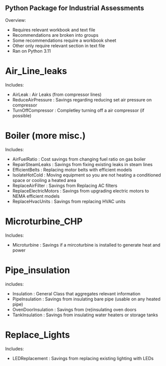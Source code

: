 ## Python Package for Industrial Assessments
Overview:  
 - Requires relevant workbook and text file  
 - Recommendations are broken into groups
 - Some recommendations require a workbook sheet
 - Other only require relevant section in text file
 - Ran on Python 3.11
 
# Air_Line_leaks  
Includes:  
 - AirLeak : Air Leaks (from compressor lines)
 - ReduceAirPressure : Savings regarding reducing set air pressure on compressor  
 - TurnOffCompressor : Completley turning off a air compressor (if possible)  

# Boiler (more misc.)
Includes:  
 - AirFuelRatio : Cost savings from changing fuel ratio on gas boiler  
 - RepairSteamLeaks : Savings from fixing existing leaks in steam lines  
 - EfficientBelts : Replacing motor belts with efficient models
 - IsolateHotCold : Moving equipment so you are not heating a conditioned space or cooling a heated area  
 - ReplaceAirFilter : Savings from Replacing AC filters
 - ReplaceElectricMotors : Savings from upgrading electric motors to NEMA efficient models  
 - ReplaceHvacUnits : Savings from replacing HVAC units
 
# Microturbine_CHP  
Includes:  
 - Microturbine : Savings if a mircoturbine is installed to generate heat and power  
 
# Pipe_insulation
includes:  
 - Insulation : General Class that aggregates relevant information
 - PipeInsulation : Savings from insulating bare pipe (usable on any heated pipe)
 - OvenDoorInsulation : Savings from (re)insulating oven doors  
 - TankInsulation : Savings from insulating water heaters or storage tanks  
 
# Replace_Lights 
Includes: 
 - LEDReplacement : Savings from replacing existing lighting with LEDs
